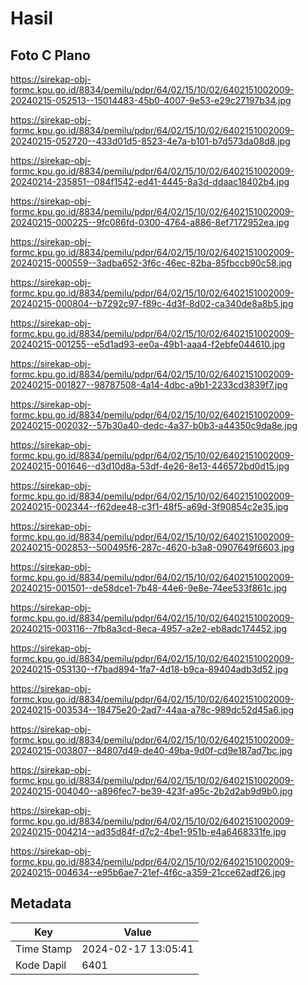 # Hasil

## Foto C Plano

https://sirekap-obj-formc.kpu.go.id/8834/pemilu/pdpr/64/02/15/10/02/6402151002009-20240215-052513--15014483-45b0-4007-9e53-e29c27197b34.jpg

https://sirekap-obj-formc.kpu.go.id/8834/pemilu/pdpr/64/02/15/10/02/6402151002009-20240215-052720--433d01d5-8523-4e7a-b101-b7d573da08d8.jpg

https://sirekap-obj-formc.kpu.go.id/8834/pemilu/pdpr/64/02/15/10/02/6402151002009-20240214-235851--084f1542-ed41-4445-8a3d-ddaac18402b4.jpg

https://sirekap-obj-formc.kpu.go.id/8834/pemilu/pdpr/64/02/15/10/02/6402151002009-20240215-000225--9fc086fd-0300-4764-a886-8ef7172952ea.jpg

https://sirekap-obj-formc.kpu.go.id/8834/pemilu/pdpr/64/02/15/10/02/6402151002009-20240215-000559--3adba652-3f6c-46ec-82ba-85fbccb90c58.jpg

https://sirekap-obj-formc.kpu.go.id/8834/pemilu/pdpr/64/02/15/10/02/6402151002009-20240215-000804--b7292c97-f89c-4d3f-8d02-ca340de8a8b5.jpg

https://sirekap-obj-formc.kpu.go.id/8834/pemilu/pdpr/64/02/15/10/02/6402151002009-20240215-001255--e5d1ad93-ee0a-49b1-aaa4-f2ebfe044610.jpg

https://sirekap-obj-formc.kpu.go.id/8834/pemilu/pdpr/64/02/15/10/02/6402151002009-20240215-001827--98787508-4a14-4dbc-a9b1-2233cd3839f7.jpg

https://sirekap-obj-formc.kpu.go.id/8834/pemilu/pdpr/64/02/15/10/02/6402151002009-20240215-002032--57b30a40-dedc-4a37-b0b3-a44350c9da8e.jpg

https://sirekap-obj-formc.kpu.go.id/8834/pemilu/pdpr/64/02/15/10/02/6402151002009-20240215-001646--d3d10d8a-53df-4e26-8e13-446572bd0d15.jpg

https://sirekap-obj-formc.kpu.go.id/8834/pemilu/pdpr/64/02/15/10/02/6402151002009-20240215-002344--f62dee48-c3f1-48f5-a69d-3f90854c2e35.jpg

https://sirekap-obj-formc.kpu.go.id/8834/pemilu/pdpr/64/02/15/10/02/6402151002009-20240215-002853--500495f6-287c-4620-b3a8-0907649f6603.jpg

https://sirekap-obj-formc.kpu.go.id/8834/pemilu/pdpr/64/02/15/10/02/6402151002009-20240215-001501--de58dce1-7b48-44e6-9e8e-74ee533f861c.jpg

https://sirekap-obj-formc.kpu.go.id/8834/pemilu/pdpr/64/02/15/10/02/6402151002009-20240215-003116--7fb8a3cd-8eca-4957-a2e2-eb8adc174452.jpg

https://sirekap-obj-formc.kpu.go.id/8834/pemilu/pdpr/64/02/15/10/02/6402151002009-20240215-053130--f7bad894-1fa7-4d18-b9ca-89404adb3d52.jpg

https://sirekap-obj-formc.kpu.go.id/8834/pemilu/pdpr/64/02/15/10/02/6402151002009-20240215-003534--18475e20-2ad7-44aa-a78c-989dc52d45a6.jpg

https://sirekap-obj-formc.kpu.go.id/8834/pemilu/pdpr/64/02/15/10/02/6402151002009-20240215-003807--84807d49-de40-49ba-9d0f-cd9e187ad7bc.jpg

https://sirekap-obj-formc.kpu.go.id/8834/pemilu/pdpr/64/02/15/10/02/6402151002009-20240215-004040--a896fec7-be39-423f-a95c-2b2d2ab9d9b0.jpg

https://sirekap-obj-formc.kpu.go.id/8834/pemilu/pdpr/64/02/15/10/02/6402151002009-20240215-004214--ad35d84f-d7c2-4be1-951b-e4a6468331fe.jpg

https://sirekap-obj-formc.kpu.go.id/8834/pemilu/pdpr/64/02/15/10/02/6402151002009-20240215-004634--e95b6ae7-21ef-4f6c-a359-21cce62adf26.jpg


## Metadata

| Key        | Value               |
| ---------- | ------------------- |
| Time Stamp | 2024-02-17 13:05:41 |
| Kode Dapil | 6401                |



